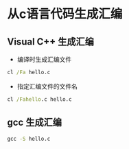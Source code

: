 ﻿# 从c语言代码生成汇编

## Visual C++ 生成汇编

* 编译时生成汇编文件

```bat
cl /Fa hello.c
```

* 指定汇编文件的文件名

```bat
cl /Fahello.c hello.c
```

## gcc 生成汇编

```bat
gcc -S hello.c
```